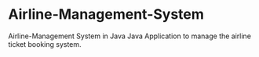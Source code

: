 # Airline-Management-System
Airline-Management System in Java
Java Application to  manage the airline ticket booking system.
